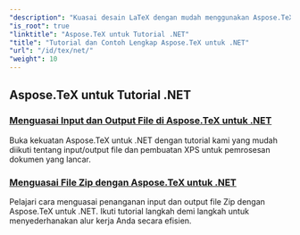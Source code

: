 ```yaml
---
"description": "Kuasai desain LaTeX dengan mudah menggunakan Aspose.TeX untuk .NET. Unduh untuk integrasi yang lancar dan jelajahi pemformatan lanjutan, penanganan berkas, lisensi, dan banyak lagi."
"is_root": true
"linktitle": "Aspose.TeX untuk Tutorial .NET"
"title": "Tutorial dan Contoh Lengkap Aspose.TeX untuk .NET"
"url": "/id/tex/net/"
"weight": 10
---
```


## Aspose.TeX untuk Tutorial .NET
### [Menguasai Input dan Output File di Aspose.TeX untuk .NET](./file-input-and-output/)
Buka kekuatan Aspose.TeX untuk .NET dengan tutorial kami yang mudah diikuti tentang input/output file dan pembuatan XPS untuk pemrosesan dokumen yang lancar.
### [Menguasai File Zip dengan Aspose.TeX untuk .NET](./mastering-zip-file-io/)
Pelajari cara menguasai penanganan input dan output file Zip dengan Aspose.TeX untuk .NET. Ikuti tutorial langkah demi langkah untuk menyederhanakan alur kerja Anda secara efisien.